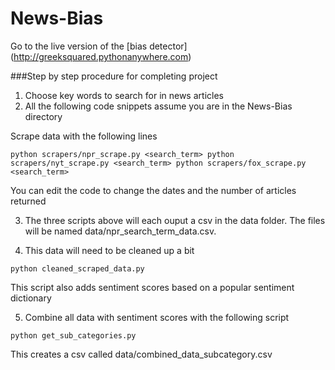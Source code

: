 News-Bias
=========

Go to the live version of the [bias detector] (http://greeksquared.pythonanywhere.com)


###Step by step procedure for completing project

1. Choose key words to search for in news articles
2. All the following code snippets assume you are in the News-Bias directory

Scrape data with the following lines 


`
python scrapers/npr_scrape.py <search_term>
python scrapers/nyt_scrape.py <search_term>
python scrapers/fox_scrape.py <search_term>
`

You can edit the code to change the dates and the number of articles returned

3. The three scripts above will each ouput a csv in the data folder. The files will be named data/npr_search_term_data.csv. 

4. This data will need to be cleaned up a bit 

`python cleaned_scraped_data.py`

This script also adds sentiment scores based on a popular sentiment dictionary

5. Combine all data with sentiment scores with the following script

`python get_sub_categories.py`

This creates a csv called data/combined_data_subcategory.csv
